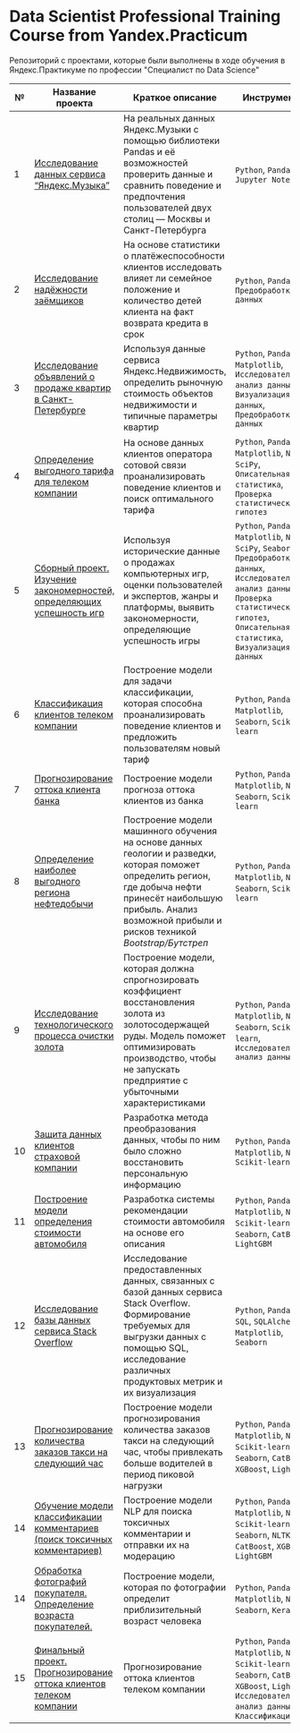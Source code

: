 # Data Scientist Professional Training Course from Yandex.Practicum

 Репозиторий с проектами, которые были выполнены в ходе обучения в Яндекс.Практикуме по профессии "Специалист по Data Science"

| № | Название проекта  | Краткое описание | Инструменты |
|--|--|--|--|
|1| [Исследование данных сервиса “Яндекс.Музыка”](https://github.com/radmirsib/DataScience_Yandex/tree/2ac88503e4e9b1e2f28ec2c3bef5cad30b1b0366/01_yandex_music) | На реальных данных Яндекс.Музыки c помощью библиотеки Pandas и её возможностей проверить данные и сравнить поведение и предпочтения пользователей двух столиц — Москвы и Санкт-Петербурга | `Python`, `Pandas`, `Jupyter Notebook` |
|2| [Исследование надёжности заёмщиков](https://github.com/radmirsib/DataScience_Yandex/tree/a5516b38595a3461d20bd0b3d8fb18e2f1d7742d/02_borrower_reliability) | На основе статистики о платёжеспособности клиентов исследовать влияет ли семейное положение и количество детей клиента на факт возврата кредита в срок | `Python`, `Pandas`, `Предобработка данных` |
|3| [Исследование объявлений о продаже квартир в Санкт-Петербурге](https://github.com/radmirsib/yandex_practicum_DS_projects/tree/a56584fcb96c55333ef71a4e63ac86b672feec62/03_real_estate_spb) | Используя данные сервиса Яндекс.Недвижимость, определить рыночную стоимость объектов недвижимости и типичные параметры квартир | `Python`, `Pandas`, `Matplotlib`, `Исследовательский анализ данных`, `Визуализация данных`, `Предобработка данных`|
|4| [Определение выгодного тарифа для телеком компании](https://github.com/radmirsib/yandex_practicum_DS_projects/tree/8d5f5cd1ea043316a275054467b032947a229490/04_telecom_tariff) | На основе данных клиентов оператора сотовой связи проанализировать поведение клиентов и поиск оптимального тарифа | `Python`, `Pandas`, `Matplotlib`, `NumPy`, `SciPy`, `Описательная статистика`, `Проверка статистических гипотез`|
|5| [Сборный проект. Изучение закономерностей, определяющих успешность игр](https://github.com/radmirsib/yandex_practicum_DS_projects/tree/main/05_games) | Используя исторические данные о продажах компьютерных игр, оценки пользователей и экспертов, жанры и платформы, выявить закономерности, определяющие успешность игры | `Python`, `Pandas`, `Matplotlib`, `NumPy`, `SciPy`, `Seaborn`, `Предобработка данных`, `Исследовательский анализ данных`, `Проверка статистических гипотез`, `Описательная статистика`, `Визуализация данных`|
|6| [Классификация клиентов телеком компании](https://github.com/radmirsib/yandex_practicum_DS_projects/tree/main/06_rec_tariff) | Построение модели для задачи классификации, которая способна проанализировать поведение клиентов и предложить пользователям новый тариф | `Python`, `Pandas`, `Matplotlib`, `Seaborn`, `Scikit-learn`|
|7| [Прогнозирование оттока клиента банка](https://github.com/radmirsib/yandex_practicum_DS_projects/tree/main/07_clients) | Построение модели прогноза оттока клиентов из банка | `Python`, `Pandas`, `Matplotlib`, `NumPy`, `Seaborn`, `Scikit-learn`|
|8| [Определение наиболее выгодного региона нефтедобычи](https://github.com/radmirsib/yandex_practicum_DS_projects/tree/main/08_boreholes) | Построение модели машинного обучения на основе данных геологии и разведки, которая поможет определить регион, где добыча нефти принесёт наибольшую прибыль. Анализ возможной прибыли и рисков техникой _Bootstrap/Бутстреп_ | `Python`, `Pandas`, `Matplotlib`, `NumPy`, `Seaborn`, `Scikit-learn`|
|9| [Исследование технологического процесса очистки золота](https://github.com/radmirsib/yandex_practicum_DS_projects/tree/main/09_flotation) | Построение модели, которая должна cпрогнозировать коэффициент восстановления золота из золотосодержащей руды. Модель поможет оптимизировать производство, чтобы не запускать предприятие с убыточными характеристиками | `Python`, `Pandas`, `Matplotlib`, `NumPy`, `Seaborn`, `Scikit-learn`, `Исследовательский анализ данных`|
|10| [Защита данных клиентов страховой компании](https://github.com/radmirsib/yandex_practicum_DS_projects/tree/main/10_algebra) | Разработка метода преобразования данных, чтобы по ним было сложно восстановить персональную информацию | `Python`, `Pandas`, `Matplotlib`, `NumPy`, `Scikit-learn`|
|11| [Построение модели определения стоимости автомобиля](https://github.com/radmirsib/yandex_practicum_DS_projects/tree/main/11_auto) | Разработка системы рекомендации стоимости автомобиля на основе его описания | `Python`, `Pandas`, `Matplotlib`, `NumPy`, `Scikit-learn`, `Seaborn`, `CatBoost`, `LightGBM`|
|12| [Исследование базы данных сервиса Stack Overflow](https://github.com/radmirsib/yandex_practicum_DS_projects/tree/main/12_stackoverflow) | Исследование предоставленных данных, связанных с базой данных сервиса Stack Overflow. Формирование требуемых для выгрузки данных с помощью SQL, исследование различных продуктовых метрик и их визуализация | `Python`, `Pandas`, `SQL`, `SQLAlchemy`, `Matplotlib`, `Seaborn`|
|13| [Прогнозирование количества заказов такси на следующий час](https://github.com/radmirsib/yandex_practicum_DS_projects/tree/main/12_time_series) | Построение модели прогнозирования количества заказов такси на следующий час, чтобы привлекать больше водителей в период пиковой нагрузки | `Python`, `Pandas`, `Matplotlib`, `NumPy`, `Scikit-learn`, `Seaborn`, `CatBoost`, `XGBoost`, `LightGBM`|
|14| [Обучение модели классификации комментариев (поиск токсичных комментариев)](https://github.com/radmirsib/yandex_practicum_DS_projects/tree/main/13_NLP) | Построение модели NLP для поиска токсичных комментарии и отправки их на модерацию | `Python`, `Pandas`, `Matplotlib`, `NumPy`, `Scikit-learn`, `Seaborn`, `NLTK`, `Re`, `CatBoost`, `XGBoost`, `LightGBM`|
|14| [Обработка фотографий покупателя. Определение возраста покупателей.](https://github.com/radmirsib/yandex_practicum_DS_projects/tree/main/14_CV) |Построение модели, которая по фотографии определит приблизительный возраст человека | `Python`, `Pandas`, `Matplotlib`, `NumPy`, `Seaborn`, `Keras`|
|15| [Финальный проект. Прогнозирование оттока клиентов телеком компании](https://github.com/radmirsib/yandex_practicum_DS_projects/tree/main/15_final_project) |Прогнозирование оттока клиентов телеком компании | `Python`, `Pandas` , `Matplotlib`, `NumPy`, `Scikit-learn`, `Seaborn`, `CatBoost`, `XGBoost`, `LightGBM`, `Исследовательский анализ данных`, `Классификация`|
